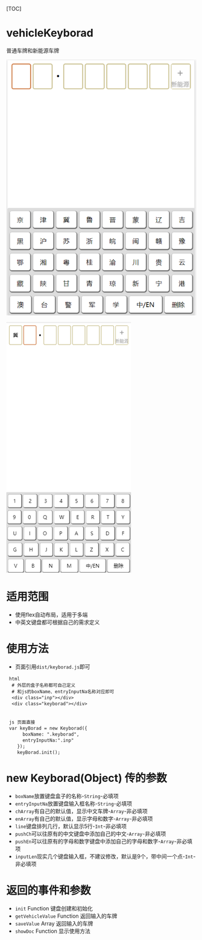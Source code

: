 [TOC]
# vehicleKeyborad
普通车牌和新能源车牌


![中文键盘](https://github.com/zyTheGit/vehicleKeyborad/blob/master/img/ch.jpg)

![EN键盘](https://github.com/zyTheGit/vehicleKeyborad/blob/master/img/en.jpg)

# 适用范围
* 使用flex自动布局，适用于多端
* 中英文键盘都可根据自己的需求定义

# 使用方法
+ 页面引用`dist/keyborad.js`即可
```
 html
  # 外层的盒子名称都可自己定义
  # 和js的boxName、entryInputNa名称对应即可
  <div class="inp"></div>  
  <div class="keyborad"></div>
  
  
 js 页面直接
 var keyBorad = new Keyborad({
      boxName: ".keyborad",
      entryInputNa:".inp"
    });
    keyBorad.init();
```

# new Keyborad(Object) 传的参数
+ `boxName`放置键盘盒子的名称-`String`-必填项
+ `entryInputNa`放置键盘输入框名称-`String`-必填项
+ `chArray`有自己的默认值，显示中文车牌-`Array`-非必填项
+ `enArray`有自己的默认值，显示字母和数字-`Array`-非必填项
+ `line`键盘排列几行，默认显示5行-`Int`-非必填项
+ `pushCh`可以往原有的中文键盘中添加自己的中文-`Array`-非必填项
+ `pushEn`可以往原有的字母和数字键盘中添加自己的字母和数字-`Array`-非必填项
+ `inputLen`现实几个键盘输入框，不建议修改，默认是9个，带中间一个点-`Int`-非必填项

# 返回的事件和参数
+ `init` Function 键盘创建和初始化
+ `getVehicleValue` Function 返回输入的车牌
+ `saveValue` Array 返回输入的车牌
+ `showDoc` Function 显示使用方法

